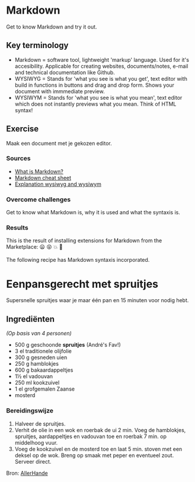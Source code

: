 # Markdown
Get to know Markdown and try it out.

## Key terminology
- Markdown = software tool, lightweight 'markup' language. Used for it's accesibility. Applicable for creating websites, documents/notes, e-mail and technical documentation like Github.  
- WYSIWYG = Stands for 'what you see is what you get', text editor with build in functions in buttons and drag and drop form. Shows your document with immmediate preview.
- WYSIWYM = Stands for 'what you see is what you mean', text editor which does not instantly previews what you mean. Think of HTML syntax!

## Exercise
Maak een document met je gekozen editor.

### Sources
- [What is Markdown?](https://www.youtube.com/watch?v=f49LJV1i-_w)
- [Markdown cheat sheet](https://www.markdownguide.org/cheat-sheet/)
- [Explanation wysiwyg and wysiwym](https://www.script-tutorials.com/wysiwyg-and-wysiwym-editors/)

### Overcome challenges
Get to know what Markdown is, why it is used and what the syntaxis is. 

### Results
This is the result of installing extensions for Markdown from the Marketplace:
:frowning:  :stuck_out_tongue_closed_eyes: :collision: :kiss:
<br>
<br>
The following recipe has Markdown syntaxis incorporated. 

# Eenpansgerecht met spruitjes
Supersnelle spruitjes waar je maar één pan en 15 minuten voor nodig hebt.

## Ingrediënten 
*(Op basis van 4 personen)*
- 500 g geschoonde **spruitjes** (André's Fav!)
- 3 el traditionele olijfolie
- 300 g gesneden uien
- 250 g hamblokjes
- 600 g bakaardappeltjes
- 1½ el vadouvan
- 250 ml kookzuivel
- 1 el grofgemalen Zaanse
- mosterd

### Bereidingswijze
1. Halveer de spruitjes. 
2. Verhit de olie in een wok en roerbak de ui
2 min. Voeg de hamblokjes, spruitjes, aardappeltjes en
vadouvan toe en roerbak 7 min. op middelhoog vuur. 
3. Voeg de
kookzuivel en de mosterd toe en laat 5 min. stoven met een
deksel op de wok. Breng op smaak met peper en eventueel
zout. Serveer direct.

Bron: [AllerHande](https://www.ah.nl/allerhande/recept/R-R1189384/eenpansgerecht-met-spruitjes) 